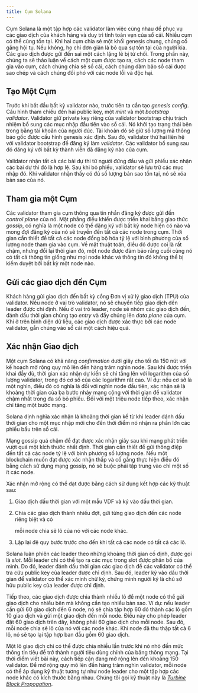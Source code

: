 ```yaml
---
title: Cụm Solana
---
```


Cụm Solana là một tập hợp các validator làm việc cùng nhau để phục vụ các giao dịch của khách hàng và duy trì tính toàn vẹn của sổ cái. Nhiều cụm có thể cùng tồn tại. Khi hai cụm chia sẻ một khối genesis chung, chúng cố gắng hội tụ. Nếu không, họ chỉ đơn giản là bỏ qua sự tồn tại của người kia. Các giao dịch được gửi đến sai một cách lặng lẽ bị từ chối. Trong phần này, chúng ta sẽ thảo luận về cách một cụm được tạo ra, cách các node tham gia vào cụm, cách chúng chia sẻ sổ cái, cách chúng đảm bảo sổ cái được sao chép và cách chúng đối phó với các node lỗi và độc hại.

## Tạo Một Cụm

Trước khi bắt đầu bất kỳ validator nào, trước tiên ta cần tạo _genesis config_. Cấu hình tham chiếu đến hai public key, một _mint_ và một _bootstrap validator_. Validator giữ private key riêng của validator bootstrap chịu trách nhiệm bổ sung các mục nhập đầu tiên vào sổ cái. Nó khởi tạo trạng thái bên trong bằng tài khoản của người đúc. Tài khoản đó sẽ giữ số lượng mã thông báo gốc được cấu hình genesis xác định. Sau đó, validator thứ hai liên hệ với validator bootstrap để đăng ký làm _validator_. Các validator bổ sung sau đó đăng ký với bất kỳ thành viên đã đăng ký nào của cụm.

Validator nhận tất cả các bài dự thi từ người đứng đầu và gửi phiếu xác nhận các bài dự thi đó là hợp lệ. Sau khi bỏ phiếu, validator sẽ lưu trữ các mục nhập đó. Khi validator nhận thấy có đủ số lượng bản sao tồn tại, nó sẽ xóa bản sao của nó.

## Tham gia một Cụm

Các validator tham gia cụm thông qua tin nhắn đăng ký được gửi đến _control plane_ của nó. Mặt phẳng điều khiển được triển khai bằng giao thức _gossip_, có nghĩa là một node có thể đăng ký với bất kỳ node hiện có nào và mong đợi đăng ký của nó sẽ truyền đến tất cả các node trong cụm. Thời gian cần thiết để tất cả các node đồng bộ hóa tỷ lệ với bình phương của số lượng node tham gia vào cụm. Về mặt thuật toán, điều đó được coi là rất chậm, nhưng đổi lại thời gian đó, một node được đảm bảo rằng cuối cùng nó có tất cả thông tin giống như mọi node khác và thông tin đó không thể bị kiểm duyệt bởi bất kỳ một node nào.

## Gửi các giao dịch đến Cụm

Khách hàng gửi giao dịch đến bất kỳ cổng Đơn vị xử lý giao dịch \(TPU\) của validator. Nếu node ở vai trò validator, nó sẽ chuyển tiếp giao dịch đến leader được chỉ định. Nếu ở vai trò leader, node sẽ nhóm các giao dịch đến, đánh dấu thời gian chúng tạo _entry_ và đẩy chúng lên _data plane_ của cụm. Khi ở trên bình diện dữ liệu, các giao dịch được xác thực bởi các node validator, gắn chúng vào sổ cái một cách hiệu quả.

## Xác nhận Giao dịch

Một cụm Solana có khả năng _confirmation_ dưới giây cho tối đa 150 nút với kế hoạch mở rộng quy mô lên đến hàng trăm nghìn node. Sau khi được triển khai đầy đủ, thời gian xác nhận dự kiến ​​sẽ chỉ tăng lên với logarithm của số lượng validator, trong đó cơ số của các logarithm rất cao. Ví dụ: nếu cơ sở là một nghìn, điều đó có nghĩa là đối với nghìn node đầu tiên, xác nhận sẽ là khoảng thời gian của ba bước nhảy mạng cộng với thời gian để validator chậm nhất trong đa số bỏ phiếu. Đối với một triệu node tiếp theo, xác nhận chỉ tăng một bước mạng.

Solana định nghĩa xác nhận là khoảng thời gian kể từ khi leader đánh dấu thời gian cho một mục nhập mới cho đến thời điểm nó nhận ra phần lớn các phiếu bầu trên sổ cái.

Mạng gossip quá chậm để đạt được xác nhận giây sau khi mạng phát triển vượt quá một kích thước nhất định. Thời gian cần thiết để gửi thông điệp đến tất cả các node tỷ lệ với bình phương số lượng node. Nếu một blockchain muốn đạt được xác nhận thấp và cố gắng thực hiện điều đó bằng cách sử dụng mạng gossip, nó sẽ buộc phải tập trung vào chỉ một số ít các node.

Xác nhận mở rộng có thể đạt được bằng cách sử dụng kết hợp các kỹ thuật sau:

1. Giao dịch dấu thời gian với một mẫu VDF và ký vào dấu thời gian.
2. Chia các giao dịch thành nhiều đợt, gửi từng giao dịch đến các node riêng biệt và có

   mỗi node chia sẻ lô của nó với các node khác.

3. Lặp lại đệ quy bước trước cho đến khi tất cả các node có tất cả các lô.

Solana luân phiên các leader theo những khoảng thời gian cố định, được gọi là _slot_. Mỗi leader chỉ có thể tạo ra các mục trong slot được phân bổ của mình. Do đó, leader đánh dấu thời gian các giao dịch để các validator có thể tra cứu public key của leader được chỉ định. Sau đó, leader ký vào dấu thời gian để validator có thể xác minh chữ ký, chứng minh người ký là chủ sở hữu public key của leader được chỉ định.

Tiếp theo, các giao dịch được chia thành nhiều lô để một node có thể gửi giao dịch cho nhiều bên mà không cần tạo nhiều bản sao. Ví dụ: nếu leader cần gửi 60 giao dịch đến 6 node, nó sẽ chia tập hợp 60 đó thành các lô gồm 10 giao dịch và gửi một giao dịch đến mỗi node. Điều này cho phép leader đặt 60 giao dịch trên dây, không phải 60 giao dịch cho mỗi node. Sau đó, mỗi node chia sẻ lô của nó với các node khác. Khi node đã thu thập tất cả 6 lô, nó sẽ tạo lại tập hợp ban đầu gồm 60 giao dịch.

Một lô giao dịch chỉ có thể được chia nhiều lần trước khi nó nhỏ đến mức thông tin tiêu đề trở thành người tiêu dùng chính của băng thông mạng. Tại thời điểm viết bài này, cách tiếp cận đang mở rộng lên đến khoảng 150 validator. Để mở rộng quy mô lên đến hàng trăm nghìn validator, mỗi node có thể áp dụng kỹ thuật tương tự như node leader cho một tập hợp các node khác có kích thước bằng nhau. Chúng tôi gọi kỹ thuật này là [_Turbine Block Propogation_](turbine-block-propagation.md).
